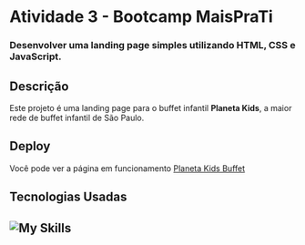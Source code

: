# Atividade 3 - Bootcamp MaisPraTi

### Desenvolver uma landing page simples utilizando HTML, CSS e JavaScript.

## Descrição
Este projeto é uma landing page para o buffet infantil **Planeta Kids**, a maior rede de buffet infantil de São Paulo.

## Deploy
Você pode ver a página em funcionamento [Planeta Kids Buffet](https://emersonpenelli.github.io/Planet-kids-buffet/)

## Tecnologias Usadas

![My Skills](https://skillicons.dev/icons?i=html,css,js,bootstrap)
---
